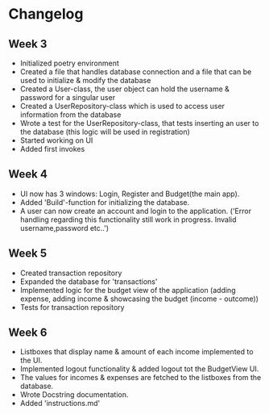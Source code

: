 # Changelog

## Week 3

- Initialized poetry environment
- Created a file that handles database connection and a file that can be used to initialize & modify the database
- Created a User-class, the user object can hold the username & password for a singular user
- Created a UserRepository-class which is used to access user information from the database
- Wrote a test for the UserRepository-class, that tests inserting an user to the database (this logic will be used in registration)
- Started working on UI
- Added first invokes

## Week 4

- UI now has 3 windows: Login, Register and Budget(the main app).
- Added 'Build'-function for initializing the database.
- A user can now create an account and login to the application. ('Error handling regarding this functionality still work in progress. Invalid username,password etc..')

## Week 5

- Created transaction repository
- Expanded the database for 'transactions'
- Implemented logic for the budget view of the application (adding expense, adding income & showcasing the budget (income - outcome))
- Tests for transaction repository

## Week 6

- Listboxes that display name & amount of each income implemented to the UI.
- Implemented logout functionality & added logout tot the BudgetView UI.
- The values for incomes & expenses are fetched to the listboxes from the database.
- Wrote Docstring documentation.
- Added 'instructions.md'

